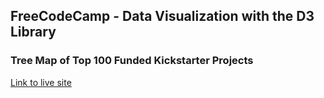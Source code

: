 ## FreeCodeCamp - Data Visualization with the D3 Library

### Tree Map of Top 100 Funded Kickstarter Projects

[Link to live site](https://fcc-personal-portfolio-mwptje.netlify.com/)
